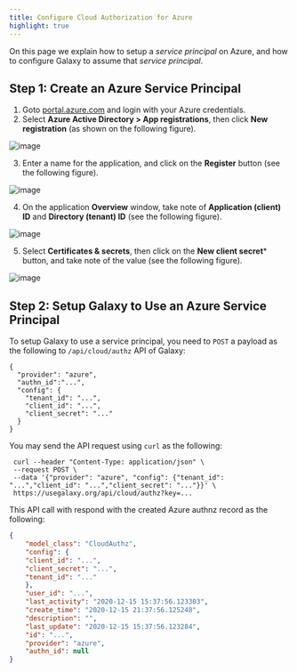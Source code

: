 ```yaml
---
title: Configure Cloud Authorization for Azure
highlight: true
---
```


On this page we explain how to setup a *service principal* on Azure, and how to configure Galaxy to assume 
that *service principal*. 

## Step 1: Create an Azure Service Principal

1. Goto [portal.azure.com](https://portal.azure.com) and login with your Azure credentials. 
2. Select **Azure Active Directory > App registrations**, then click **New registration** 
(as shown on the following figure).

  ![image](/authnz/cloud/azure/01.png)

3. Enter a name for the application, and click on the **Register** button (see the following figure).  

  ![image](/authnz/cloud/azure/02.png)

4. On the application **Overview** window, take note of **Application (client) ID** and **Directory (tenant) ID**
(see the following figure).

  ![image](/authnz/cloud/azure/03.png)

5. Select **Certificates & secrets**, then click on the **New client secret*** button, and take note of the value
(see the following figure).

  ![image](/authnz/cloud/azure/04.png)
  
## Step 2: Setup Galaxy to Use an Azure Service Principal

To setup Galaxy to use a service principal, you need to `POST` a payload as the following to 
`/api/cloud/authz` API of Galaxy: 

```
{
  "provider": "azure",
  "authn_id":"...",
  "config": {
  	"tenant_id": "...",
  	"client_id": "...",
  	"client_secret": "..."
  }
}
```

You may send the API request using `curl` as the following: 

```shell
 curl --header "Content-Type: application/json" \
 --request POST \
 --data '{"provider": "azure", "config": {"tenant_id": "...","client_id": "...","client_secret": "..."}}' \
 https://usegalaxy.org/api/cloud/authz?key=...
```

This API call with respond with the created Azure authnz record as the following: 

```json
{
    "model_class": "CloudAuthz",
    "config": {
    "client_id": "...",
    "client_secret": "...",
    "tenant_id": "..."
    },
    "user_id": "...",
    "last_activity": "2020-12-15 15:37:56.123303",
    "create_time": "2020-12-15 21:37:56.125248",
    "description": "",
    "last_update": "2020-12-15 15:37:56.123284",
    "id": "...",
    "provider": "azure",
    "authn_id": null
}
```
